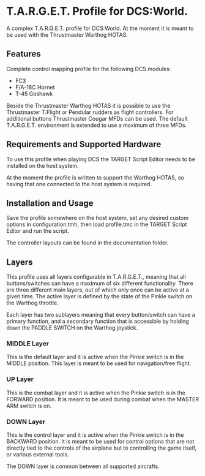 # T.A.R.G.E.T. Profile for DCS:World.

A complex T.A.R.G.E.T. profile for DCS:World. At the moment it is meant to
be used with the Thrustmaster Warthog HOTAS.

## Features

Complete control mapping profile for the following DCS modules:
- FC3
- F/A-18C Hornet
- T-45 Goshawk

Beside the Thrustmaster Warthog HOTAS it is possible to use the Thrustmaster
T.Flight or Pendular rudders as flight controllers. For additional buttons
Thrustmaster Cougar MFDs can be used. The default T.A.R.G.E.T. environment
is extended to use a maximum of three MFDs.

## Requirements and Supported Hardware

To use this profile when playing DCS the TARGET Script Editor needs to be
installed on the host system.

At the moment the profile is written to support the Warthog HOTAS, so 
having that one connected to the host system is required. 

## Installation and Usage

Save the profile somewhere on the host system, set any desired custom 
options in configuration.tmh, then load profile.tmc in the TARGET Script
Editor and run the script.

The controller layouts can be found in the documentation folder.

## Layers

This profile uses all layers configurable in T.A.R.G.E.T., meaning that all 
buttons/switches can have a maximum of six different functionality. There
are three different main layers, out of which only once can be active at a
given time. The active layer is defined by the state of the Pinkie switch
on the Warthog throttle.

Each layer has two sublayers meaning that every button/switch can have a
primary function, and a secondary function that is accessible by holding
down the PADDLE SWITCH on the Warthog joystick.

### MIDDLE Layer

This is the default layer and it is active when the Pinkie switch is in the
MIDDLE position. This layer is meant to be used for navigation/free flight.

### UP Layer

This is the combat layer and it is active when the Pinkie switch is in the
FORWARD position. It is meant to be used during combat when the MASTER ARM
switch is on.

### DOWN Layer

This is the control layer and it is active when the Pinkie switch is in the
BACKWARD position. It is meant to be used for control options that are not
directly tied to the controls of the airplane but to controlling the game
itself, or various external tools.

The DOWN layer is common between all supported aircrafts.
